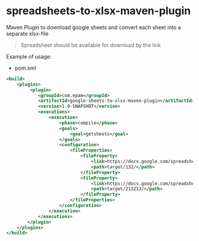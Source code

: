 # spreadsheets-to-xlsx-maven-plugin
Maven Plugin to download google sheets and convert each sheet into a separate xlsx-file

> Spreadsheet should be available for download by the link

Example of usage:

- pom.xml

```xml
<build>
    <plugins>
         <plugin>
            <groupId>com.epam</groupId>
            <artifactId>google-sheets-to-xlsx-maven-plugin</artifactId>
            <version>1.0-SNAPSHOT</version>
            <executions>
                <execution>
                    <phase>compile</phase>
                    <goals>
                        <goal>getsheets</goal>
                    </goals>
                    <configuration>
                        <fileProperties>
                            <fileProperty>
                                <link>https://docs.google.com/spreadsheets/d/1imI9QfF25kZRTlGBPSddsFmmi9QPztXhSLAsH3YmlJU</link>
                                <path>target/132/</path>
                            </fileProperty>
                            <fileProperty>
                                <link>https://docs.google.com/spreadsheets/d/19Ps-e1VT12Ciymn6-Ih6pwYpRp9IwTI1JVYqKhBYzro</link>
                                <path>target/213213/</path>
                            </fileProperty>
                        </fileProperties>
                    </configuration>
                </execution>
            </executions>
        </plugin>
    </plugins>
</build>
```